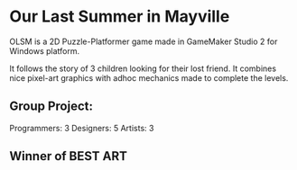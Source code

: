 # Our Last Summer in Mayville

OLSM is a 2D Puzzle-Platformer game made in GameMaker Studio 2 for Windows platform.

It follows the story of 3 children looking for their lost friend.
It combines nice pixel-art graphics with adhoc mechanics made to complete the levels.

## Group Project: 

Programmers: 3
Designers: 5
Artists: 3

## Winner of BEST ART
